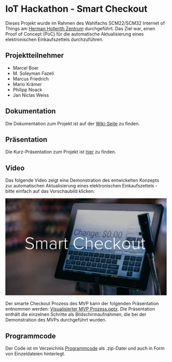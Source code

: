 # IoT Hackathon - Smart Checkout
Dieses Projekt wurde im Rahmen des Wahlfachs SCM22/SCM32 Internet of Things am [Herman Hollerith Zentrum](http://www.hhz.de/home/) durchgeführt.
Das Ziel war, einen Proof of Concept (PoC) für die automatische Aktualisierung eines elektronischen Einkaufszettels durchzuführen.

## Projektteilnehmer

* Marcel Boer
* M. Soleyman Fazeli
* Marcus Friedrich
* Mario Krämer
* Philipp Noack
* Jan Niclas Weiss


## Dokumentation

Die Dokumentation zum Projekt ist auf der [Wiki-Seite](https://github.com/Soley02/IoTBarcodeHHZ/wiki) zu finden.

## Präsentation

Die Kurz-Präsentation zum Projekt ist [hier](https://github.com/Soley02/IoTBarcodeHHZ/blob/master/Dateien/Pr%C3%A4sentation_Smart_Checkout.pptx) zu finden.

## Video
Das folgende Video zeigt eine Demonstration des entwickelten Konzepts zur automatischen Aktualisierung eines elektronischen Einkaufszettels - bitte einfach auf das Vorschaubild klicken:

[![](https://github.com/Soley02/IoTBarcodeHHZ/blob/master/Bilder/Screenshot_Video.png)](https://raw.githubusercontent.com/Soley02/IoTBarcodeHHZ/master/Videos/Smart_Checkout_Final.mp4)

Der smarte Checkout Prozess des MVP kann der folgenden Präsentation entnommen werden: [Visualisierter MVP Prozess.pptx](https://github.com/Soley02/IoTBarcodeHHZ/blob/master/Dateien/Visualisierter%20MVP%20Prozess.pptx). Die Präsentation enthält die einzelnen Schritte als Bildschirmaufnahmen, die bei der Demonstration des MVPs durchgeführt wurden.

## Programmcode

Der Code ist im Verzeichnis [Programmcode](https://github.com/Soley02/IoTBarcodeHHZ/tree/master/Programmcode) als .zip-Datei und auch in Form von Einzeldateien hinterlegt.
